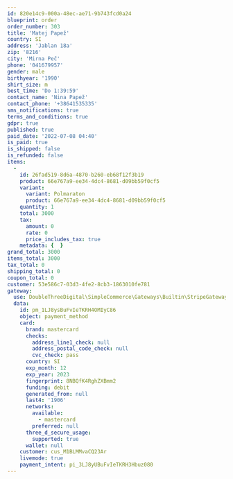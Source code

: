 ```yaml
---
id: 820e14c9-000a-48ec-ae71-9b743fcd0a24
blueprint: order
order_number: 303
title: 'Matej Papež'
country: SI
address: 'Jablan 18a'
zip: '8216'
city: 'Mirna Peč'
phone: '041679957'
gender: male
birthyear: '1990'
shirt_size: m
best_time: 'Do 1:39:59'
contact_name: 'Nina Papež'
contact_phone: '+38641535335'
sms_notifications: true
terms_and_conditions: true
gdpr: true
published: true
paid_date: '2022-07-08 04:40'
is_paid: true
is_shipped: false
is_refunded: false
items:
  -
    id: 26fad519-8d6a-4870-b260-eb68f12f3b19
    product: 66e767a9-ee34-4dc4-8681-d09bb59f0cf5
    variant:
      variant: Polmaraton
      product: 66e767a9-ee34-4dc4-8681-d09bb59f0cf5
    quantity: 1
    total: 3000
    tax:
      amount: 0
      rate: 0
      price_includes_tax: true
    metadata: {  }
grand_total: 3000
items_total: 3000
tax_total: 0
shipping_total: 0
coupon_total: 0
customer: 53e586c7-03d3-4fe2-8cb3-1863010fe781
gateway:
  use: DoubleThreeDigital\SimpleCommerce\Gateways\Builtin\StripeGateway
  data:
    id: pm_1LJ8ysBuFvIeTKRH4OMIyC86
    object: payment_method
    card:
      brand: mastercard
      checks:
        address_line1_check: null
        address_postal_code_check: null
        cvc_check: pass
      country: SI
      exp_month: 12
      exp_year: 2023
      fingerprint: 8NBQfK4RghZXBmm2
      funding: debit
      generated_from: null
      last4: '1906'
      networks:
        available:
          - mastercard
        preferred: null
      three_d_secure_usage:
        supported: true
      wallet: null
    customer: cus_M1BLMMvaCQ23Ar
    livemode: true
    payment_intent: pi_3LJ8yUBuFvIeTKRH3Hbuz080
---
```

